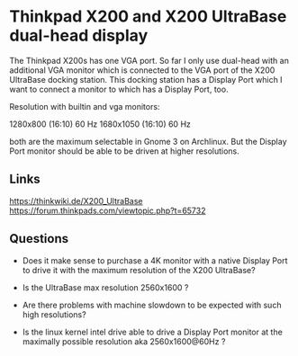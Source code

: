 # Thinkpad X200 and X200 UltraBase dual-head display

The Thinkpad X200s has one VGA port. So far I only use dual-head with an additional VGA monitor which is connected to the VGA port of the X200 UltraBase docking station. This docking station has a Display Port which I want to connect a monitor to which has a Display Port, too.

Resolution with builtin and vga monitors:

1280x800 (16:10) 60 Hz
1680x1050 (16:10) 60 Hz

both are the maximum selectable in Gnome 3 on Archlinux. But the Display Port monitor should be able to be driven at higher resolutions.

## Links

https://thinkwiki.de/X200_UltraBase
https://forum.thinkpads.com/viewtopic.php?t=65732


## Questions

 * Does it make sense to purchase a 4K monitor with a native Display Port to drive it with the maximum resolution of the X200 UltraBase?

 * Is the UltraBase max resolution 2560x1600 ?

 * Are there problems with machine slowdown to be expected with such high resolutions?

 * Is the linux kernel intel drive able to drive a Display Port monitor at the maximally possible resolution aka 2560x1600@60Hz ?


